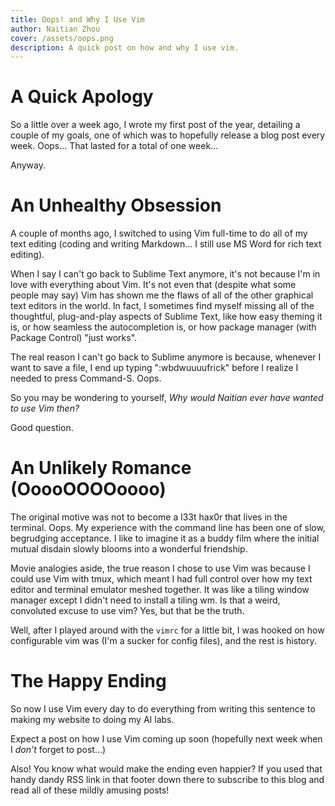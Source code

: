 ```yaml
---
title: Oops! and Why I Use Vim
author: Naitian Zhou
cover: /assets/oops.png
description: A quick post on how and why I use vim.
---
```

# A Quick Apology
So a little over a week ago, I wrote my first post of the year, detailing a
couple of my goals, one of which was to hopefully release a blog post every
week. Oops... That lasted for a total of one week...

Anyway.

# An Unhealthy Obsession
A couple of months ago, I switched to using Vim full-time to do all of my text
editing (coding and writing Markdown... I still use MS Word for rich text
editing). 

When I say I can't go back to Sublime Text anymore, it's not because I'm in love
with everything about Vim. It's not even that (despite what some people may say)
Vim has shown me the flaws of all of the other graphical text editors in the
world. In fact, I sometimes find myself missing all of the thoughtful,
plug-and-play aspects of Sublime Text, like how easy theming it is, or how
seamless the autocompletion is, or how package manager (with Package Control)
"just works".

The real reason I can't go back to Sublime anymore is because, whenever I want
to save a file, I end up typing ":wbdwuuuufrick" before I realize I needed to
press Command-S. Oops.

So you may be wondering to yourself, *Why would Naitian ever have wanted to use
Vim then?*

Good question.

# An Unlikely Romance (OoooOOOOoooo)
The original motive was not to become a l33t hax0r that lives in the terminal.
Oops. My experience with the command line has been one of slow, begrudging
acceptance. I like to imagine it as a buddy film where the initial mutual
disdain slowly blooms into a wonderful friendship.

Movie analogies aside, the true reason I chose to use Vim was because I could
use Vim with tmux, which meant I had full control over how my text editor and
terminal emulator meshed together. It was like a tiling window manager except I
didn't need to install a tiling wm. Is that a weird, convoluted excuse to use
vim? Yes, but that be the truth.

Well, after I played around with the `vimrc` for a little bit, I was hooked on
how configurable vim was (I'm a sucker for config files), and the rest is
history.

# The Happy Ending
So now I use Vim every day to do everything from writing this sentence to
making my website to doing my AI labs.

Expect a post on how I use Vim coming up soon (hopefully next week when I
*don't* forget to post...)

Also! You know what would make the ending even happier? If you used that handy
dandy RSS link in that footer down there to subscribe to this blog and read all
of these mildly amusing posts!
